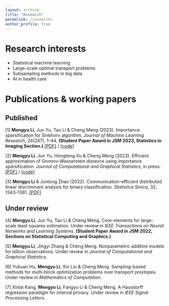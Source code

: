 ```yaml
---
layout: archive
title: "Research"
permalink: /research/
author_profile: true
---
```


Research interests
======
* Statistical machine learning
* Large-scale optimal transport problems
* Subsampling methods in big data
* AI in health care

Publications \& working papers
======

Published
------
[1] **Mengyu Li**, Jun Yu, Tao Li \& Cheng Meng (2023). Importance sparsification for Sinkhorn algorithm. *Journal of Machine Learning Research*, 24(247), 1–44. **(Student Paper Award in JSM 2023, Statistics in Imaging Section.)**
[[PDF]](https://www.jmlr.org/papers/volume24/22-1311/22-1311.pdf) / [[code]](https://github.com/Mengyu8042/Spar-Sink)

[2] **Mengyu Li**, Jun Yu, Hongteng Xu \& Cheng Meng (2023). Efficient approximation of Gromov-Wasserstein distance using importance sparsification. *Journal of Computational and Graphical Statistics*, in press.
[[PDF]](https://arxiv.org/pdf/2205.13573.pdf) / [[code]](https://github.com/Mengyu8042/Spar-GW)

[3] **Mengyu Li** \& Junlong Zhao (2022). Communication-efficient distributed linear discriminant analysis for binary classification. *Statistica Sinica*, 32, 1343–1361.
[[PDF]](https://www3.stat.sinica.edu.tw/statistica/oldpdf/A32n308.pdf)

Under review
------
[4] **Mengyu Li**, Jun Yu, Tao Li \& Cheng Meng. Core-elements for large-scale least squares estimation. Under review in *IEEE Transactions on Neural Networks and Learning Systems*. **(Student Paper Award in JSM 2022, Sections on Statistical Computing and Graphics.)**

[5] **Mengyu Li**, Jingyi Zhang \& Cheng Meng. Nonparametric additive models for billion observations. Under review in *Journal of Computational and Graphical Statistics*.

[6] Yukuan Hu, **Mengyu Li**, Xin Liu \& Cheng Meng. Sampling-based methods for multi-block optimization problems over transport polytopes. Under review in *Mathematics of Computation*.

[7] Xinlai Kang, **Mengyu Li**, Fangyu Li \& Cheng Meng. A Hausdorff regression paradigm for interval privacy. Under review in *IEEE Signal Processing Letters*.
